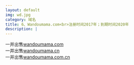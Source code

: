 ```yaml
---
layout: default
img: wd.jpg
category: 域名
title: 6、Wandoumama.com<br>注册时间2017年；到期时间2020年
description: |
---
```

  一并出售[wandoumama.com](https://www.1106.org)<br>一并出售[wandoumama.cn](https://www.1106.org)<br>一并出售[wandoumama.com.cn](https://www.1106.org)
